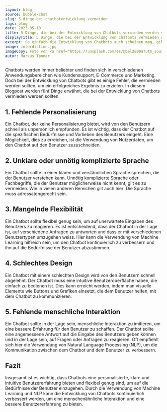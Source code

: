 ```yaml
---
layout: blog
source: bubble-chat
slug: 5-dinge-bei-chatbotentwicklung-vermeiden
tags: blog
date: 2023-05-10
title: 5 Dinge, die bei der Entwicklung von Chatbots vermieden werden sollten
displayTitle: 5 Dinge, die bei der Entwicklung von Chatbots vermieden werden sollten
excerpt: So einfach die Entwicklung von Chatbots auch scheinen mag, gibt es einige Dinge die man verhindern sollte, wenn man ein gutes Resultat erzielen will. 
image: interdiction.jpg
imageCopy: Foto von <a href="https://unsplash.com/es/@bel2000a?utm_source=unsplash&utm_medium=referral&utm_content=creditCopyText">Belinda Fewings</a> auf <a href="https://unsplash.com/de/fotos/73XDjmZQo6Y?utm_source=unsplash&utm_medium=referral&utm_content=creditCopyText">Unsplash</a>
autor: Markus Tanner
---
```


Chatbots werden immer beliebter und finden sich in verschiedenen Anwendungsbereichen wie Kundensupport, E-Commerce und Marketing. Doch bei der Entwicklung von Chatbots gibt es einige Fehler, die vermieden werden sollten, um ein erfolgreiches Ergebnis zu erzielen. In diesem Blogpost werden fünf Dinge erwähnt, die bei der Entwicklung von Chatbots vermieden werden sollten.

## 1. Fehlende Personalisierung

Ein Chatbot, der keine Personalisierung bietet, wird von den Benutzern schnell als unpersönlich empfunden. Es ist wichtig, dass der Chatbot auf die spezifischen Bedürfnisse und Vorlieben des Benutzers eingeht. Eine Möglichkeit, dies zu erreichen, ist die Verwendung von Nutzerdaten, um den Chatbot auf den Benutzer zuzuschneiden.

## 2. Unklare oder unnötig komplizierte Sprache

Ein Chatbot sollte in einer klaren und verständlichen Sprache sprechen, die der Benutzer verstehen kann. Unnötig komplizierte Sprache oder Fachbegriffe, die der Benutzer möglicherweise nicht kennt, gilt es zu vermeiden. Wie in vielen anderen Bereichen gilt auch hier: Die Sprache muss adressatengerecht sein.

## 3. Mangelnde Flexibilität

Ein Chatbot sollte flexibel genug sein, um auf unerwartete Eingaben des Benutzers zu reagieren. Es ist entscheidend, dass der Chatbot in der Lage ist, auf verschiedene Anfragen zu antworten und dass er mit verschiedenen Benutzertypen umzugehen weiss. Hier kann die Verwendung von Machine Learning hilfreich sein, um den Chatbot kontinuierlich zu verbessern und ihn auf die Bedürfnisse der Benutzer abzustimmen.

## 4. Schlechtes Design

Ein Chatbot mit einem schlechten Design wird von den Benutzern schnell abgelehnt. Der Chatbot muss eine intuitive Benutzeroberfläche haben, die einfach zu bedienen ist. Dies kann erreicht werden, indem man visuelle Elemente wie Buttons und Grafiken einsetzt, die dem Benutzer helfen, mit dem Chatbot zu kommunizieren.

## 5. Fehlende menschliche Interaktion

Ein Chatbot sollte in der Lage sein, menschliche Interaktion zu imitieren, um eine bessere Erfahrung für den Benutzer zu schaffen. Der Chatbot sollte eine angemessene Antwort auf die Eingabe des Benutzers geben können und in der Lage sein, auf Fragen oder Anfragen zu reagieren. Oft empfiehlt sich hier die Verwendung von Natural Language Processing (NLP), um die Kommunikation zwischen dem Chatbot und dem Benutzer zu verbessern.

## Fazit

Insgesamt ist es wichtig, dass Chatbots eine personalisierte, klare und intuitive Benutzererfahrung bieten und flexibel genug sind, um auf die Bedürfnisse der Benutzer einzugehen. Durch die Verwendung von Machine Learning und NLP kann die Entwicklung von Chatbots kontinuierlich verbessert werden, um eine menschenähnliche Interaktion und eine bessere Benutzererfahrung zu bieten.
